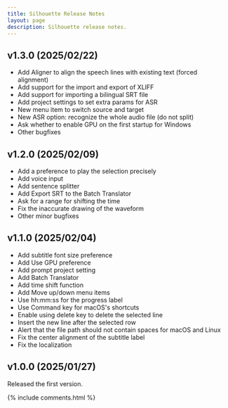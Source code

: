 ```yaml
---
title: Silhouette Release Notes
layout: page
description: Silhouette release notes.
---
```


<style>
.post-content h2 {
  font-size: 1.5rem;
}
</style>

## v1.3.0 (2025/02/22)

* Add Aligner to align the speech lines with existing text (forced alignment)
* Add support for the import and export of XLIFF
* Add support for importing a bilingual SRT file
* Add project settings to set extra params for ASR
* New menu item to switch source and target
* New ASR option: recognize the whole audio file (do not split)
* Ask whether to enable GPU on the first startup for Windows
* Other bugfixes

## v1.2.0 (2025/02/09)

* Add a preference to play the selection precisely
* Add voice input
* Add sentence splitter
* Add Export SRT to the Batch Translator
* Ask for a range for shifting the time
* Fix the inaccurate drawing of the waveform
* Other minor bugfixes

## v1.1.0 (2025/02/04)

* Add subtitle font size preference
* Add Use GPU preference
* Add prompt project setting
* Add Batch Translator
* Add time shift function
* Add Move up/down menu items
* Use hh:mm:ss for the progress label
* Use Command key for macOS's shortcuts
* Enable using delete key to delete the selected line
* Insert the new line after the selected row
* Alert that the file path should not contain spaces for macOS and Linux
* Fix the center alignment of the subtitle label
* Fix the localization



## v1.0.0 (2025/01/27)

Released the first version.

{% include comments.html %}

